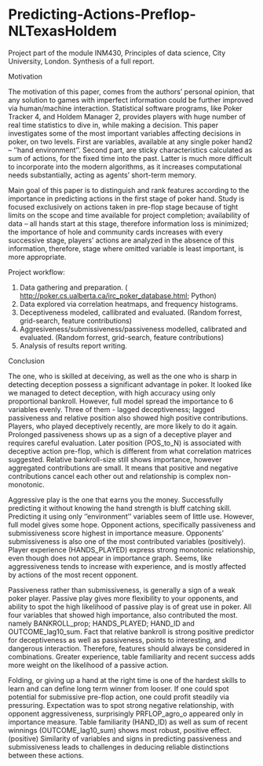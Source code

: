 # Predicting-Actions-Preflop-NLTexasHoldem

Project part of the module INM430, Principles of data science, City University, London. Synthesis of a full report.

Motivation 

The motivation of this paper, comes from the authors’ personal opinion, that any solution to games with imperfect information could be further improved via human/machine interaction. Statistical software programs, like Poker Tracker 4, and Holdem Manager 2, provides players with huge number of real time statistics to dive in, while making a decision. This paper investigates some of the most important variables affecting decisions in poker, on two levels. First are variables, available at any single poker hand2 – ‘’hand environment’’. Second part, are sticky characteristics calculated as sum of actions, for the fixed time into the past. Latter is much more difficult to incorporate into the modern algorithms, as it increases computational needs substantially, acting as agents’ short-term memory.

Main goal of this paper is to distinguish and rank features according to the importance in predicting actions in the first stage of poker hand. Study is focused exclusively on actions taken in pre-flop stage because of tight limits on the scope and time available for project completion; availability of data – all hands start at this stage, therefore information loss is minimized; the importance of hole and community cards increases with every successive stage, players’ actions are analyzed in the absence of this information, therefore, stage where omitted variable is least important, is more appropriate.

Project workflow:

1. Data gathering and preparation. ( http://poker.cs.ualberta.ca/irc_poker_database.html; Python)
2. Data explored via correlation heatmaps, and frequency histograms.
3. Deceptiveness modeled,  callibrated and evaluated. (Random forrest, grid-search, feature contributions)
4. Aggresiveness/submissiveness/passiveness modelled, calibrated and evaluated. (Random forrest, grid-search, feature contributions)
5. Analysis of results report writing.

Conclusion

The one, who is skilled at deceiving, as well as the one who is sharp in detecting deception possess a significant advantage in poker. It looked like we managed to detect deception, with high accuracy using only proportional bankroll. However, full model spread the importance to 6 variables evenly. Three of them - lagged deceptiveness; lagged passiveness and relative position also showed high positive contributions. Players, who played deceptively recently, are more likely to do it again. Prolonged passiveness shows up as a sign of a deceptive player and requires careful evaluation. Later position (POS_to_N) is associated with deceptive action pre-flop, which is different from what correlation matrices suggested. Relative bankroll-size still shows importance, however aggregated contributions are small. It means that positive and negative contributions cancel each other out and relationship is complex non-monotonic.

Aggressive play is the one that earns you the money. Successfully predicting it without knowing the hand strength is bluff catching skill. Predicting it using only ‘’environment’’ variables seem of little use. However, full model gives some hope. Opponent actions, specifically passiveness and submissiveness score highest in importance measure. Opponents’ submissiveness is also one of the most contributed variables (positively). Player experience (HANDS_PLAYED) express strong monotonic relationship, even though does not appear in importance graph. Seems, like aggressiveness tends to increase with experience, and is mostly affected by actions of the most recent opponent.

Passiveness rather than submissiveness, is generally a sign of a weak poker player. Passive play gives more flexibility to your opponents, and ability to spot the high likelihood of passive play is of great use in poker. All four variables that showed high importance, also contributed the most. namely BANKROLL_prop; HANDS_PLAYED; HAND_ID and OUTCOME_lag10_sum. Fact that relative bankroll is strong positive predictor for deceptiveness as well as passiveness, points to interesting, and dangerous interaction. Therefore, features should always be considered in combinations. Greater experience, table familiarity and recent success adds more weight on the likelihood of a passive action.

Folding, or giving up a hand at the right time is one of the hardest skills to learn and can define long term winner from looser. If one could spot potential for submissive pre-flop action, one could profit steadily via pressuring. Expectation was to spot strong negative relationship, with opponent aggressiveness, surprisingly PRFLOP_agro_o appeared only in importance measure. Table familiarity (HAND_ID) as well as sum of recent winnings (OUTCOME_lag10_sum) shows most robust, positive effect. (positive) Similarity of variables and signs in predicting passiveness and submissiveness leads to challenges in deducing reliable distinctions between these actions.

